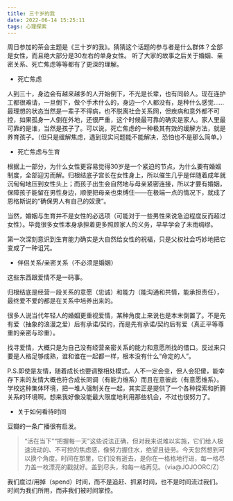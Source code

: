 ```yaml
---
title: 三十岁的我
date: 2022-06-14 15:25:11
tags: 心理探索
---
```


周日参加的茶会主题是《三十岁的我》。猜猜这个话题的参与者是什么群体？全部是女性，而且绝大部分是30左右的单身女性。
听了大家的故事之后关于婚姻、亲密关系、死亡焦虑等等都有了更深的理解。

<!-- more -->

- 死亡焦虑

人到三十，身边会有越来越多的人开始倒下，不光是长辈，也有同龄人。现在连护工都很难请，一旦倒下，做个手术什么的，身边一个人都没有，是种什么感觉……最理想的状态当然是一辈子不得病，也不脱离社会关系网，但疾病和意外都不可控，如果孤身一人倒在外地，还很严重，这个时候最可靠的确实是家人。家人里最可靠的是谁，当然是孩子了。可以说，死亡焦虑的一种极其有效的缓解方法，就是养育孩子。（但只是缓解焦虑，遇到现实问题能不能解决，恐怕也不是那么简单。）

- 死亡焦虑与生育

根据上一部分，为什么女性更容易觉得30岁是一个紧迫的节点，为什么要有婚姻制度，全部迎刃而解。归根结底子宫长在女性身上，所以催生几乎是伴随着成年就沉甸甸地压到女性头上；而孩子出生会自然地与母亲紧密连接，所以才要有婚姻，保障孩子能留在男性身边，顺便把母亲也束缚住——在极端一点的情况下，就成了恩格斯说的“确保男人有自己的奴隶”。

当然，婚姻与生育并不是女性的必选项（可能对于一些男性来说急迫程度反而超过女性）。毕竟很多女性本身承担着更多照顾家人的义务，早早学会了未雨绸缪。

第一次深刻意识到生育能力确实是大自然给女性的祝福，只是父权社会巧妙地把它变成了一种诅咒。

- 伴侣关系/亲密关系（不必须是婚姻）

这些东西跟爱情不是一码事。

归根结底是经营一段关系的意愿（忠诚）和能力（能沟通和共情，能承担责任），最终爱不爱的都是在关系中培养出来的。

很多人说当代年轻人的婚姻更重视爱情，某种角度上来说也是本末倒置了。不是先有爱（抽象的浪漫之爱）后有承诺/契约，而是先有承诺/契约后有爱（真正平等尊重的亲密与珍重）。

找寻爱情，大概只是为自己没有经营亲密关系的能力和意愿所找的借口。反过来只要是人格足够成熟，谁和谁在一起都一样，根本没有什么“命定的人”。

P.S.即使是友情，随着成长也要调整相处模式。人不一定会变，但人会犯傻，能幸存下来的友情大概也符合成长同调（有能力维系）而且在意彼此（有意愿维系）。学校这种集体环境，把一堆人强制关在一起，其实正是提供了一个各种探索和折腾关系的环境啊。想来我好像没能最大限度地利用那些机会，不过也很努力了。

- 关于如何看待时间

豆瓣的一条广播很有启发。

> “活在当下”“把握每一天”这些说法正确，但对我来说难以实施，它们给人极速流动的、不可控的焦虑感，像努力握住水，绝望且徒劳。今天忽然想到可以换个角度。时间在那里，它们没有逝去，是你在一格格地行进，每一格尽力盖一枚漂亮的戳就好。盖到尽头，和每一格再见。（via@JOJOORC/Z）

我们度过/用掉（spend）时间，而不是追赶、抓紧时间，也不是时间流过我们。时间为我们所用，而非我们被时间掌控。
